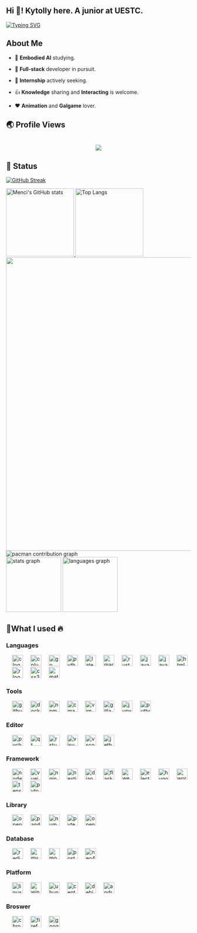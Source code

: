 <h2 align="left">Hi 👋! Kytolly here. A junior at UESTC.</h2>

<a href="https://git.io/typing-svg"><img src="https://readme-typing-svg.demolab.com?font=Fira+Code&pause=1000&color=DCAAF7&width=435&lines=Welcome+to+My+Github+Page+!" alt="Typing SVG" /></a>

###


<h2 align="left">About Me</h2>

- <p align="left">🔭 <b>Embodied AI</b> studying.</p>
- <p align="left">🌟 <b>Full-stack</b> developer in pursuit.</p>
- <p align="left">🤝 <b>Internship</b> actively seeking.</p>
- <p align="left">👍 <b>Knowledge</b> sharing and <b>Interacting</b> is welcome.</p>
- <p align="left">❤️ <b>Animation</b> and <b>Galgame</b> lover.</p>

### 

<h2 align="left">🌏 Profile Views</h2> 
<br clear="both">

<div align="center">
  <img src="https://profile-counter.glitch.me/Kytolly/count.svg?"  />
</div>

### 
<h2 align="left">🌱 Status</h2> 

<a href="https://git.io/streak-stats"><img src="https://streak-stats.demolab.com?user=Kytolly" alt="GitHub Streak" /></a>

<a href="https://github-readme-stats-one-bice.vercel.app/api?username=Menci&theme=calm&show_icons=true&include_all_commits=true&role=OWNER,ORGANIZATION_MEMBER#gh-dark-mode-only" target="_blank">
  <img src="https://github-readme-stats-one-bice.vercel.app/api?username=Menci&theme=calm&show_icons=true&include_all_commits=true&role=OWNER,ORGANIZATION_MEMBER#gh-dark-mode-only" alt="Menci's GitHub stats" height="185px">
</a>

<a href="https://github-readme-stats-one-bice.vercel.app/api/top-langs/?username=Menci&theme=calm&layout=compact&langs_count=8&include_all_commits=true&role=OWNER,ORGANIZATION_MEMBER#gh-dark-mode-only">
  <img src="https://github-readme-stats-one-bice.vercel.app/api/top-langs/?username=Menci&theme=calm&layout=compact&langs_count=8&include_all_commits=true&role=OWNER,ORGANIZATION_MEMBER#gh-dark-mode-only" alt="Top Langs" height="185px">
</a>
 
<img width="800" src="https://github-readme-activity-graph.vercel.app/graph?username=Kytolly&theme=github-compact&hide_border=true&area=true" />

<picture>
    <source media="(prefers-color-scheme: dark)" srcset="https://raw.githubusercontent.com/[USERNAME]/[USERNAME]/output/pacman-contribution-graph-dark.svg">
    <source media="(prefers-color-scheme: light)" srcset="https://raw.githubusercontent.com/[USERNAME]/[USERNAME]/output/pacman-contribution-graph.svg">
    <img alt="pacman contribution graph" src="https://raw.githubusercontent.com/[USERNAME]/[USERNAME]/output/pacman-contribution-graph.svg">
</picture>

<br clear="both">

<div align="left">
  <img src="https://github-readme-stats.vercel.app/api?username=Kytolly&hide_title=false&hide_rank=false&show_icons=true&include_all_commits=true&count_private=true&disable_animations=false&theme=dracula&locale=en&hide_border=false&order=1" height="150" alt="stats graph"  />
  <img src="https://github-readme-stats.vercel.app/api/top-langs?username=Kytolly&locale=en&hide_title=true&layout=compact&card_width=320&langs_count=5&theme=default&hide_border=true&order=2" height="150" alt="languages graph"  />
</div>

###

###

<h2 align="left">🚀What I used 🔥</h2>

<div align="left">
  
### Languages
  
  <img width="12" /> <img src="https://cdn.jsdelivr.net/gh/devicons/devicon/icons/c/c-original.svg" height="30" alt="c logo"  />
  <img width="12" /> <img src="https://cdn.jsdelivr.net/gh/devicons/devicon/icons/cplusplus/cplusplus-original.svg" height="30" alt="cplusplus logo"  />
  <img width="12" /> <img src="https://cdn.jsdelivr.net/gh/devicons/devicon/icons/go/go-original.svg" height="30" alt="go logo"  />
  <img width="12" /> <img src="https://cdn.jsdelivr.net/gh/devicons/devicon/icons/python/python-original.svg" height="30" alt="python logo"  />
  <img width="12" /> <img src="https://cdn.jsdelivr.net/gh/devicons/devicon/icons/latex/latex-original.svg" height="30" alt="latex logo"  />
  <img width="12" /> <img src="https://cdn.jsdelivr.net/gh/devicons/devicon/icons/markdown/markdown-original.svg" height="30" alt="markdown logo"  />
  <img width="12" /> <img src="https://cdn.jsdelivr.net/gh/devicons/devicon/icons/rust/rust-original.svg" height="30" alt="rust logo"  />
  <img width="12" /> <img src="https://cdn.jsdelivr.net/gh/devicons/devicon/icons/java/java-original.svg" height="30" alt="java logo"  />
  <img width="12" /> <img src="https://cdn.jsdelivr.net/gh/devicons/devicon/icons/javascript/javascript-original.svg" height="30" alt="javascript logo"  />
  <img width="12" /> <img src="https://cdn.jsdelivr.net/gh/devicons/devicon/icons/html5/html5-original.svg" height="30" alt="html5 logo"  />
  <img width="12" /> <img src="https://cdn.jsdelivr.net/gh/devicons/devicon/icons/r/r-original.svg" height="30" alt="r logo"  />
  <img width="12" /> <img src="https://cdn.jsdelivr.net/gh/devicons/devicon/icons/css3/css3-original.svg" height="30" alt="css3 logo"  />
  <img width="12" /> <img src="https://cdn.jsdelivr.net/gh/devicons/devicon/icons/matlab/matlab-original.svg" height="30" alt="matlab logo"  />
  
### Tools

  <img width="12" /> <img src="https://cdn.jsdelivr.net/gh/devicons/devicon/icons/github/github-original.svg" height="30" alt="github logo"  />
  <img width="12" /> <img src="https://cdn.jsdelivr.net/gh/devicons/devicon/icons/docker/docker-original.svg" height="30" alt="docker logo"  />
  <img width="12" /> <img src="https://cdn.jsdelivr.net/gh/devicons/devicon/icons/npm/npm-original-wordmark.svg" height="30" alt="npm logo"  />
  <img width="12" /> <img src="https://cdn.jsdelivr.net/gh/devicons/devicon/icons/cmake/cmake-original.svg" height="30" alt="cmake logo"  />
  <img width="12" /> <img src="https://cdn.jsdelivr.net/gh/devicons/devicon/icons/vim/vim-original.svg" height="30" alt="vim logo"  />
  <img width="12" /> <img src="https://cdn.jsdelivr.net/gh/devicons/devicon/icons/gitlab/gitlab-original.svg" height="30" alt="gitlab logo"  />
  <img width="12" /> <img src="https://cdn.jsdelivr.net/gh/devicons/devicon/icons/jupyter/jupyter-original.svg" height="30" alt="jupyter logo"  /> 
  <img width="12" /> <img src="https://cdn.jsdelivr.net/gh/devicons/devicon/icons/putty/putty-original.svg" height="30" alt="putty logo"  />
  
### Editor
  
  <img width="12" /> <img src="https://cdn.jsdelivr.net/gh/devicons/devicon/icons/pycharm/pycharm-original.svg" height="30" alt="pycharm logo"  />
  <img width="12" /> <img src="https://cdn.jsdelivr.net/gh/devicons/devicon/icons/qt/qt-original.svg" height="30" alt="qt logo"  />
  <img width="12" /> <img src="https://cdn.jsdelivr.net/gh/devicons/devicon/icons/rstudio/rstudio-original.svg" height="30" alt="rstudio logo"  />
  <img width="12" /> <img src="https://cdn.jsdelivr.net/gh/devicons/devicon/icons/visualstudio/visualstudio-plain.svg" height="30" alt="visualstudio logo"  />
  <img width="12" /> <img src="https://cdn.jsdelivr.net/gh/devicons/devicon/icons/vscode/vscode-original.svg" height="30" alt="vscode logo"  />
  <img width="12" /> <img src="https://cdn.jsdelivr.net/gh/devicons/devicon/icons/jetbrains/jetbrains-original.svg" height="30" alt="jetbrains logo"  />

### Framework
  
  <img width="12" /> <img src="https://cdn.jsdelivr.net/gh/devicons/devicon/icons/nodejs/nodejs-original.svg" height="30" alt="nodejs logo"  />
  <img width="12" /> <img src="https://cdn.jsdelivr.net/gh/devicons/devicon/icons/vuejs/vuejs-original.svg" height="30" alt="vuejs logo"  />
  <img width="12" /> <img src="https://cdn.jsdelivr.net/gh/devicons/devicon/icons/nginx/nginx-original.svg" height="30" alt="nginx logo"  />
  <img width="12" /> <img src="https://cdn.jsdelivr.net/gh/devicons/devicon/icons/nextjs/nextjs-original.svg" height="30" alt="nextjs logo"  />
  <img width="12" /> <img src="https://cdn.jsdelivr.net/gh/devicons/devicon/icons/django/django-plain.svg" height="30" alt="django logo"  />
  <img width="12" /> <img src="https://cdn.jsdelivr.net/gh/devicons/devicon/icons/flask/flask-original.svg" height="30" alt="flask logo"  />
  <img width="12" /> <img src="https://cdn.jsdelivr.net/gh/devicons/devicon/icons/webpack/webpack-original.svg" height="30" alt="webpack logo"  />
  <img width="12" /> <img src="https://cdn.jsdelivr.net/gh/devicons/devicon/icons/electron/electron-original.svg" height="30" alt="electron logo"  />
  <img width="12" /> <img src="https://cdn.jsdelivr.net/gh/devicons/devicon/icons/hugo/hugo-original.svg" height="30" alt="hugo logo"  />
  <img width="12" /> <img src="https://cdn.jsdelivr.net/gh/devicons/devicon/icons/wordpress/wordpress-original.svg" height="30" alt="wordpress logo"  />
  <img width="12" /> <img src="https://cdn.jsdelivr.net/gh/devicons/devicon/icons/tensorflow/tensorflow-original.svg" height="30" alt="tensorflow logo"  />
  <img width="12" /> <img src="https://cdn.jsdelivr.net/gh/devicons/devicon/icons/pytorch/pytorch-original.svg" height="30" alt="pytorch logo"  />

### Library
  
  <img width="12" /> <img src="https://cdn.jsdelivr.net/gh/devicons/devicon/icons/opencv/opencv-original.svg" height="30" alt="opencv logo"  />
  <img width="12" /> <img src="https://cdn.jsdelivr.net/gh/devicons/devicon/icons/pandas/pandas-original.svg" height="30" alt="pandas logo"  />
  <img width="12" /> <img src="https://cdn.jsdelivr.net/gh/devicons/devicon/icons/numpy/numpy-original.svg" height="30" alt="numpy logo"  />
  <img width="12" /> <img src="https://cdn.jsdelivr.net/gh/devicons/devicon/icons/pytest/pytest-original.svg" height="30" alt="pytest logo"  />
  <img width="12" /> <img src="https://cdn.jsdelivr.net/gh/devicons/devicon/icons/opengl/opengl-original.svg" height="30" alt="opengl logo"  />

### Database
  <img width="12" /> <img src="https://cdn.jsdelivr.net/gh/devicons/devicon/icons/redis/redis-original.svg" height="30" alt="redis logo"  />
  <img width="12" /> <img src="https://cdn.jsdelivr.net/gh/devicons/devicon/icons/mysql/mysql-original.svg" height="30" alt="mysql logo"  />
  <img width="12" /> <img src="https://cdn.jsdelivr.net/gh/devicons/devicon/icons/mongodb/mongodb-original.svg" height="30" alt="mongodb logo"  />
  <img width="12" /> <img src="https://cdn.jsdelivr.net/gh/devicons/devicon/icons/postgresql/postgresql-original.svg" height="30" alt="postgresql logo"  />
  <img width="12" /> <img src="https://cdn.jsdelivr.net/gh/devicons/devicon/icons/neo4j/neo4j-original.svg" height="30" alt="neo4j logo"  />
  
### Platform
  <img width="12" /> <img src="https://cdn.jsdelivr.net/gh/devicons/devicon/icons/linux/linux-original.svg" height="30" alt="linux logo"  />
  <img width="12" /> <img src="https://cdn.jsdelivr.net/gh/devicons/devicon/icons/windows8/windows8-original.svg" height="30" alt="windows8 logo"  />
  <img width="12" /> <img src="https://cdn.jsdelivr.net/gh/devicons/devicon/icons/ubuntu/ubuntu-plain.svg" height="30" alt="ubuntu logo"  />
  <img width="12" /> <img src="https://cdn.jsdelivr.net/gh/devicons/devicon/icons/centos/centos-original.svg" height="30" alt="centos logo"  />
  <img width="12" /> <img src="https://cdn.jsdelivr.net/gh/devicons/devicon/icons/debian/debian-original.svg" height="30" alt="debian logo"  />
  <img width="12" /> <img src="https://cdn.jsdelivr.net/gh/devicons/devicon/icons/android/android-original.svg" height="30" alt="android logo"  />
  
### Broswer
  <img width="12" /> <img src="https://cdn.jsdelivr.net/gh/devicons/devicon/icons/chrome/chrome-original.svg" height="30" alt="chrome logo"  />
  <img width="12" /> <img src="https://cdn.jsdelivr.net/gh/devicons/devicon/icons/firefox/firefox-original.svg" height="30" alt="firefox logo"  />
  <img width="12" /> <img src="https://cdn.jsdelivr.net/gh/devicons/devicon/icons/google/google-original.svg" height="30" alt="google logo"  />

</div>
